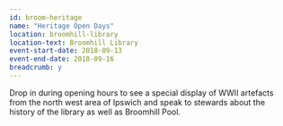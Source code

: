 ```yaml
---
id: broom-heritage
name: "Heritage Open Days"
location: broomhill-library
location-text: Broomhill Library
event-start-date: 2018-09-13
event-end-date: 2018-09-16
breadcrumb: y
---
```


Drop in during opening hours to see a special display of WWII artefacts from the north west area of Ipswich and speak to stewards about the history of the library as well as Broomhill Pool.
